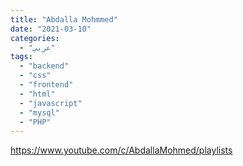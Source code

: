 ```yaml
---
title: "Abdalla Mohmmed"
date: "2021-03-10"
categories:
  - "عربي"
tags:
  - "backend"
  - "css"
  - "frontend"
  - "html"
  - "javascript"
  - "mysql"
  - "PHP"
---
```


https://www.youtube.com/c/AbdallaMohmed/playlists
